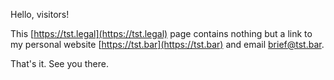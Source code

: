 Hello, visitors!

This [https://tst.legal](https://tst.legal) page contains nothing but a link to my personal website [https://tst.bar](https://tst.bar) and email [brief@tst.bar](mailto:brief@tst.bar).

That's it. See you there.
